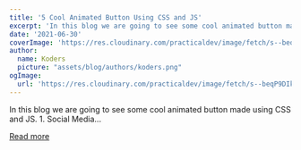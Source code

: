 ```yaml
---
title: '5 Cool Animated Button Using CSS and JS'
excerpt: 'In this blog we are going to see some cool animated button made using CSS and JS.  1. Social Media...'
date: '2021-06-30'
coverImage: 'https://res.cloudinary.com/practicaldev/image/fetch/s--beqP9DIk--/c_imagga_scale,f_auto,fl_progressive,h_420,q_66,w_1000/https://dev-to-uploads.s3.amazonaws.com/uploads/articles/hpfr19aisas87qlo8tl1.gif'
author:
  name: Koders
  picture: "assets/blog/authors/koders.png"
ogImage:
  url: 'https://res.cloudinary.com/practicaldev/image/fetch/s--beqP9DIk--/c_imagga_scale,f_auto,fl_progressive,h_420,q_66,w_1000/https://dev-to-uploads.s3.amazonaws.com/uploads/articles/hpfr19aisas87qlo8tl1.gif'
---
```


In this blog we are going to see some cool animated button made using CSS and JS.  1. Social Media...

[Read more](https://dev.to/sumeet16/5-cool-animated-button-using-css-and-js-26i3)
